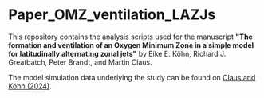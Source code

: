 # Paper_OMZ_ventilation_LAZJs

This repository contains the analysis scripts used for the manuscript 
**"The formation and ventilation of an Oxygen Minimum Zone in a simple model for latitudinally alternating zonal jets"**
by Eike E. Köhn, Richard J. Greatbatch, Peter Brandt, and Martin Claus.

The model simulation data underlying the study can be found on [Claus and Köhn (2024)](https://hdl.handle.net/20.500.12085/dd331654-413c-4157-8796-6edf4c4be207).

